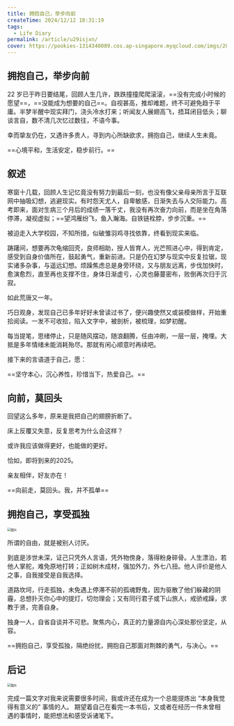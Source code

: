 ```yaml
---
title: 拥抱自己，举步向前 
createTime: 2024/12/12 18:31:19
tags:
  - Life Diary
permalink: /article/u29isjxn/
cover: https://pookies-1314340089.cos.ap-singapore.myqcloud.com/imgs/20241212184212295.jpeg
---
```

## 拥抱自己，举步向前<Icon name="emojione-v1:airplane-departure" size="2em" />

22 岁已于昨日要结尾，回顾人生几许，跌跌撞撞爬爬滚滚，==没有完成小时候的愿望==，==没能成为想要的自己==。自视甚高，推却难题，终不可避免趋于平庸。半梦半醒中现实拜门，浇头冷水打来；听闻友人展翅高飞，捂耳闭目低头；聊谈言自，数不清几次忆过数往，不语今事。<!-- more -->

幸而挚友仍在，又遇许多贵人，寻到内心所缺欲求，拥抱自己，继续人生未竟。

==心境平和，生活安定，稳步前行。==

## 叙述

寒窗十几载，回顾人生记忆竟没有努力到最后一刻，也没有像父亲母亲所言于互联网中抽吸幻想，逃避现实。有时怨天尤人，自卑敏感，日渐失去与人交际能力。高考即来，面对生病三个月后的成绩一落千丈，我没有再次奋力向前，而是坐在角落停滞，凝视虚拟；==望鸿雁纷飞，鱼入瀚海。自铁链栓脖，步步沉重。==

被迫走入大学校园，不知所措，似破雏羽鸡寻找依靠，终看到现实来临。

踌躇间，想要再次龟缩回壳，良师相助，授人皆育人，光芒照进心中，得到肯定，感受到自身价值所在，鼓起勇气，重新前进。只是仍在幻梦与现实中反复拉锯，现实诸多杂事，与遥远幻想。烦躁焦虑总是身旁环绕，又与朋友远离，步伐加快时，愈演愈烈，直至再也支撑不住，身体日渐虚亏，心灵也藤蔓密布，败倒再次归于沉寂。

如此荒唐又一年。

巧日观身，发现自己已多年好好未曾读过书了，便兴趣使然又或装模做样，开始重拾阅读。一发不可收拾，陷入文字中，被剖析，被梳理，如梦初醒。

每当提笔，思绪停止，只是随风摆动，随浪翻腾，任由冲刷，一层一层，掩埋。大抵是多年情绪未能消耗殆尽。那就有闲心顺意时再续吧。

接下来的言语道于自己，愿：

==坚守本心，沉心养性，珍惜当下，热爱自己。==

## 向前，莫回头<Icon name="twemoji:bright-button" size="2em" />
回望这么多年，原来是我把自己的翅膀折断了。

床上反覆又失意，反复思考为什么会这样？

或许我应该做得更好，也能做的更好。

恰如，即将到来的2025。

亲友相伴，好友亦在！

==向前走，莫回头。我，并不孤单==

## 拥抱自己，享受孤独

<img src="https://pookies-1314340089.cos.ap-singapore.myqcloud.com/imgs/20241212184212295.jpeg" alt="图片" style="zoom:50%;" />

所谓的自由，就是被别人讨厌。

到底是涉世未深，证己只凭外人言语，凭外物傍身，落得粉身碎骨。人生漂泊，若他人掌舵，难免原地打转；正如树木成材，强加外力，外七八扭。他人评价是他人之事，自我接受是自我选择。

道路坎坷，行走孤独，未免遇上停滞不前的孤魂野鬼，因为驱散了他们躲藏的阴霾，总想扑灭你心中的提灯，切勿理会；又有同行君子或下山旅人，戒骄戒躁，求教于贤，完善自身。

独身一人，自省自谈并不可悲。聚焦内心，真正的力量源自内心深处那份坚定，从容。

==拥抱自己，享受孤独，隔绝纷扰，拥抱自己那面对荆棘的勇气，与决心。==

## 后记

<img src="https://pookies-1314340089.cos.ap-singapore.myqcloud.com/imgs/20241212184353764.jpeg" alt="图片" style="zoom:50%;" />

完成一篇文字对我来说需要很多时间，我或许还在成为一个总能提炼出 “本身我觉得有意义的” 事情的人。
期望着自己在看完一本书后，又或者在经历一件未曾相遇的事情时，能把想法和感受诉诸笔下。

